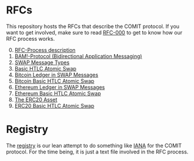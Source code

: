# RFCs

This repository hosts the RFCs that describe the COMIT protocol.
If you want to get involved, make sure to read [RFC-000](./RFC-000-Process-description.md) to get to know how our RFC process works.

0. [RFC-Process description](./RFC-000-Process-description.md)
1. [BAM!-Protocol (Bidirectional Application Messaging)](./RFC-001-BAM.md)
2. [SWAP Message Types](./RFC-002-SWAP.md)
3. [Basic HTLC Atomic Swap](./RFC-003-SWAP-basic.md)
4. [Bitcoin Ledger in SWAP Messages](./RFC-004-Bitcoin.md)
5. [Bitcoin Basic HTLC Atomic Swap](./RFC-005-SWAP-Bitcoin-basic.md)
6. [Ethereum Ledger in SWAP Messages](./RFC-006-SWAP-Ethereum.md)
7. [Ethereum Basic HTLC Atomic Swap](./RFC-007-SWAP-Ethereum-basic.md)
8. [The ERC20 Asset](./RFC-008-ERC20.md)
9. [ERC20 Basic HTLC Atomic Swap](./RFC-009-SWAP-ERC20-basic.md)

# Registry

The [registry](./registry.md) is our lean attempt to do something like [IANA](https://www.iana.org/) for the COMIT protocol.
For the time being, it is just a text file involved in the RFC process.
